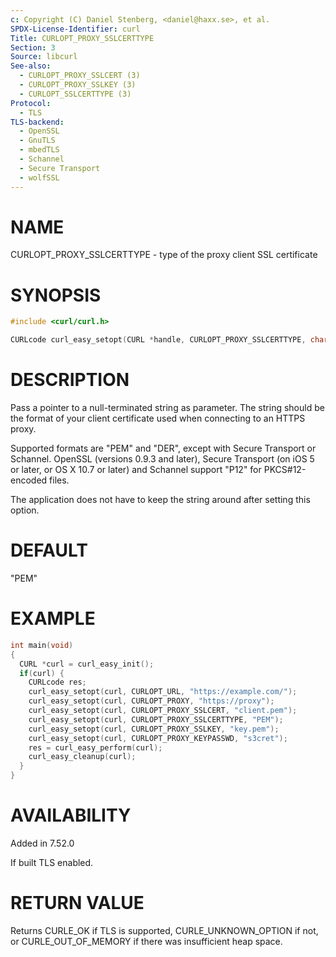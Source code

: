 ```yaml
---
c: Copyright (C) Daniel Stenberg, <daniel@haxx.se>, et al.
SPDX-License-Identifier: curl
Title: CURLOPT_PROXY_SSLCERTTYPE
Section: 3
Source: libcurl
See-also:
  - CURLOPT_PROXY_SSLCERT (3)
  - CURLOPT_PROXY_SSLKEY (3)
  - CURLOPT_SSLCERTTYPE (3)
Protocol:
  - TLS
TLS-backend:
  - OpenSSL
  - GnuTLS
  - mbedTLS
  - Schannel
  - Secure Transport
  - wolfSSL
---
```


# NAME

CURLOPT_PROXY_SSLCERTTYPE - type of the proxy client SSL certificate

# SYNOPSIS

~~~c
#include <curl/curl.h>

CURLcode curl_easy_setopt(CURL *handle, CURLOPT_PROXY_SSLCERTTYPE, char *type);
~~~

# DESCRIPTION

Pass a pointer to a null-terminated string as parameter. The string should be
the format of your client certificate used when connecting to an HTTPS proxy.

Supported formats are "PEM" and "DER", except with Secure Transport or
Schannel. OpenSSL (versions 0.9.3 and later), Secure Transport (on iOS 5 or
later, or OS X 10.7 or later) and Schannel support "P12" for PKCS#12-encoded
files.

The application does not have to keep the string around after setting this
option.

# DEFAULT

"PEM"

# EXAMPLE

~~~c
int main(void)
{
  CURL *curl = curl_easy_init();
  if(curl) {
    CURLcode res;
    curl_easy_setopt(curl, CURLOPT_URL, "https://example.com/");
    curl_easy_setopt(curl, CURLOPT_PROXY, "https://proxy");
    curl_easy_setopt(curl, CURLOPT_PROXY_SSLCERT, "client.pem");
    curl_easy_setopt(curl, CURLOPT_PROXY_SSLCERTTYPE, "PEM");
    curl_easy_setopt(curl, CURLOPT_PROXY_SSLKEY, "key.pem");
    curl_easy_setopt(curl, CURLOPT_PROXY_KEYPASSWD, "s3cret");
    res = curl_easy_perform(curl);
    curl_easy_cleanup(curl);
  }
}
~~~

# AVAILABILITY

Added in 7.52.0

If built TLS enabled.

# RETURN VALUE

Returns CURLE_OK if TLS is supported, CURLE_UNKNOWN_OPTION if not, or
CURLE_OUT_OF_MEMORY if there was insufficient heap space.
